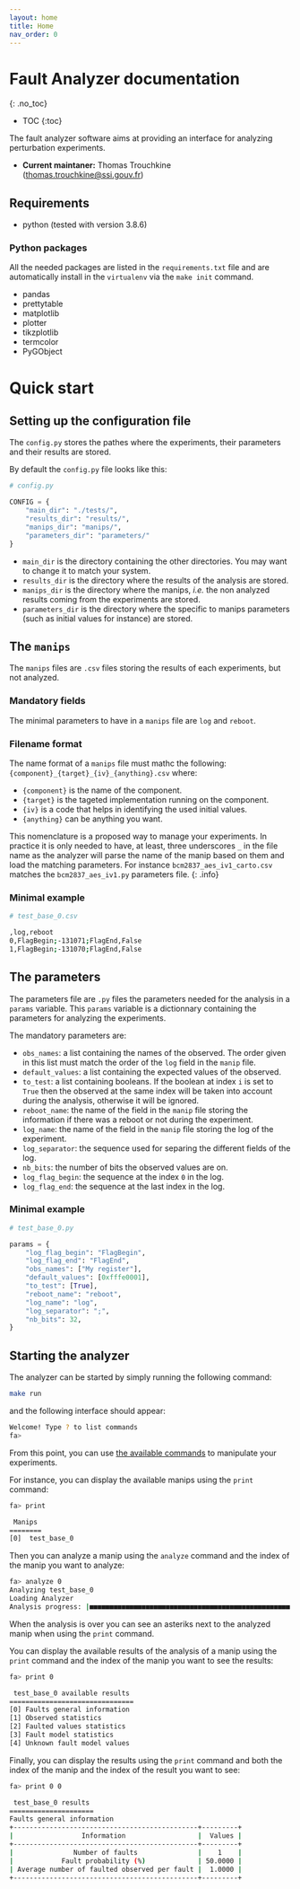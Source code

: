 ```yaml
---
layout: home
title: Home
nav_order: 0
---
```


# Fault Analyzer documentation
{: .no_toc}

- TOC
{:toc}

The fault analyzer software aims at providing an interface for analyzing
perturbation experiments.

- **Current maintaner:** Thomas Trouchkine ([thomas.trouchkine@ssi.gouv.fr](mailto:thomas.trouchkine@ssi.gouv.fr))

## Requirements
- python (tested with version 3.8.6)

### Python packages
All the needed packages are listed in the `requirements.txt` file and are
automatically install in the `virtualenv` via the `make init` command.
- pandas
- prettytable
- matplotlib
- plotter
- tikzplotlib
- termcolor
- PyGObject

# Quick start
## Setting up the configuration file
The `config.py` stores the pathes where the experiments, their parameters and
their results are stored.

By default the `config.py` file looks like this:
```python
# config.py

CONFIG = {
    "main_dir": "./tests/",
    "results_dir": "results/",
    "manips_dir": "manips/",
    "parameters_dir": "parameters/"
}
```

- `main_dir` is the directory containing the other directories. You may want to
  change it to match your system.
- `results_dir` is the directory where the results of the analysis are stored.
- `manips_dir` is the directory where the manips, _i.e._ the non analyzed results coming from the experiments are stored.
- `parameters_dir` is the directory where the specific to manips parameters
  (such as initial values for instance) are stored.

## The `manips`
The `manips` files are `.csv` files storing the results of each experiments, but
not analyzed.

### Mandatory fields
The minimal parameters to have in a `manips` file are `log` and `reboot`.

### Filename format
The name format of a `manips` file must mathc the following:
`{component}_{target}_{iv}_{anything}.csv` where:

- `{component}` is the name of the component.
- `{target}` is the tageted implementation running on the component.
- `{iv}` is a code that helps in identifying the used initial values.
- `{anything}` can be anything you want.

This nomenclature is a proposed way to manage your experiments. In practice it
is only needed to have, at least, three underscores `_` in the file name as the
analyzer will parse the name of the manip based on them and load the matching
parameters. For instance `bcm2837_aes_iv1_carto.csv` matches the
`bcm2837_aes_iv1.py` parameters file.
{: .info}

### Minimal example
```sh
# test_base_0.csv

,log,reboot
0,FlagBegin;-131071;FlagEnd,False
1,FlagBegin;-131070;FlagEnd,False
```

## The parameters
The parameters file are `.py` files the parameters needed for the analysis in a
`params` variable. This `params` variable is a dictionnary containing the
parameters for analyzing the experiments.

The mandatory parameters are:
- `obs_names`: a list containing the names of the observed. The order given in
  this list must match the order of the `log` field in the `manip` file.
- `default_values`: a list containing the expected values of the observed.
- `to_test`: a list containing booleans. If the boolean at index `i` is set to
  `True` then the observed at the same index will be taken into account during
  the analysis, otherwise it will be ignored.
- `reboot_name`: the name of the field in the `manip` file storing the
  information if there was a reboot or not during the experiment.
- `log_name`: the name of the field in the `manip` file storing the log of the
  experiment.
- `log_separator`: the sequence used for separing the different fields of the
  log.
- `nb_bits`: the number of bits the observed values are on.
- `log_flag_begin`: the sequence at the index `0` in the log.
- `log_flag_end`: the sequence at the last index in the log.

### Minimal example
```python
# test_base_0.py

params = {
    "log_flag_begin": "FlagBegin",
    "log_flag_end": "FlagEnd",
    "obs_names": ["My register"],
    "default_values": [0xfffe0001],
    "to_test": [True],
    "reboot_name": "reboot",
    "log_name": "log",
    "log_separator": ";",
    "nb_bits": 32,
}
```

## Starting the analyzer
The analyzer can be started by simply running the following command:
```sh
make run
```

and the following interface should appear:
```sh
Welcome! Type ? to list commands
fa> 
```

From this point, you can use [the available commands]({{site.baseurl}}/cmds/) to
manipulate your experiments.

For instance, you can display the available manips using the `print` command:
```sh
fa> print

 Manips
========
[0]  test_base_0
```

Then you can analyze a manip using the `analyze` command and the index of the
manip you want to analyze:
```sh
fa> analyze 0
Analyzing test_base_0
Loading Analyzer
Analysis progress: |■■■■■■■■■■■■■■■■■■■■■■■■■■■■■■■■■■■■■■■■■■■■■■■■■■| 100.0% Complete
```

When the analysis is over you can see an asteriks next to the analyzed manip
when using the `print` command.

You can display the available results of the analysis of a manip using the
`print` command and the index of the manip you want to see the results:
```sh
fa> print 0

 test_base_0 available results
===============================
[0] Faults general information
[1] Observed statistics
[2] Faulted values statistics
[3] Fault model statistics
[4] Unknown fault model values
```

Finally, you can display the results using the `print` command and both the
index of the manip and the index of the result you want to see:
```sh
fa> print 0 0

 test_base_0 results
=====================
Faults general information
+----------------------------------------------+---------+
|                 Information                  |  Values |
+----------------------------------------------+---------+
|               Number of faults               |    1    |
|            Fault probability (%)             | 50.0000 |
| Average number of faulted observed per fault |  1.0000 |
+----------------------------------------------+---------+
```
